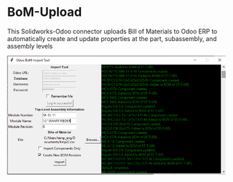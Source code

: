 # BoM-Upload

This Solidworks-Odoo connector uploads Bill of Materials to Odoo ERP to automatically create and update properties at the part, subassembly, and assembly levels

![upload tool](https://github.com/NameerRehman/BoM-Upload/blob/main/docs/import_tool.png)

